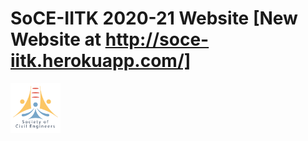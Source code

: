 # SoCE-IITK 2020-21 Website [New Website at http://soce-iitk.herokuapp.com/]

<code><img height="80" src = "assets/soce_logo.png"></code>
